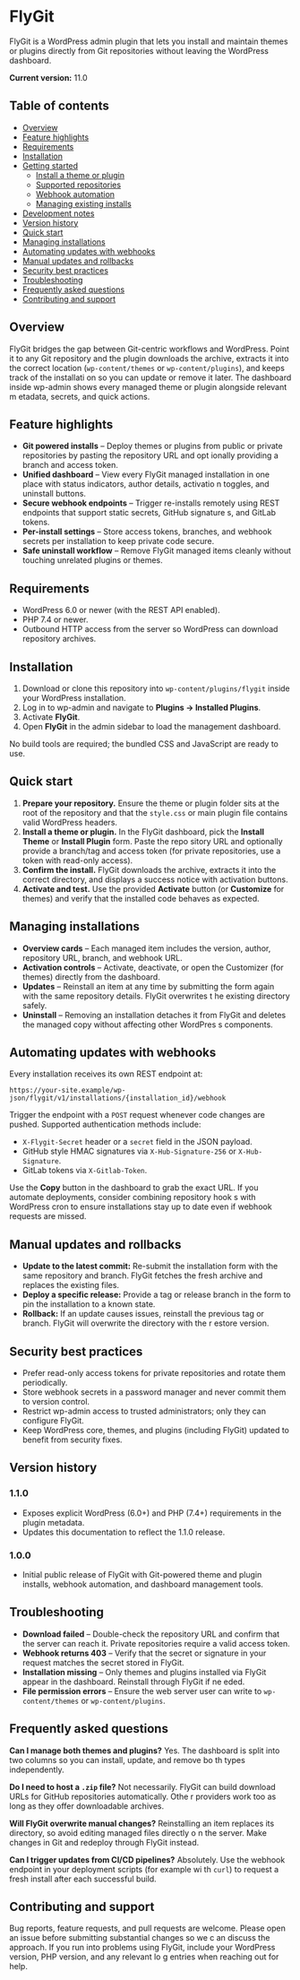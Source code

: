 # FlyGit

FlyGit is a WordPress admin plugin that lets you install and maintain themes or plugins directly from Git repositories without leaving the WordPress dashboard.

**Current version:** 11.0

## Table of contents

- [Overview](#overview)
- [Feature highlights](#feature-highlights)
- [Requirements](#requirements)
- [Installation](#installation)
- [Getting started](#getting-started)
  - [Install a theme or plugin](#install-a-theme-or-plugin)
  - [Supported repositories](#supported-repositories)
  - [Webhook automation](#webhook-automation)
  - [Managing existing installs](#managing-existing-installs)
- [Development notes](#development-notes)
- [Version history](#version-history)
- [Quick start](#quick-start)
- [Managing installations](#managing-installations)
- [Automating updates with webhooks](#automating-updates-with-webhooks)
- [Manual updates and rollbacks](#manual-updates-and-rollbacks)
- [Security best practices](#security-best-practices)
- [Troubleshooting](#troubleshooting)
- [Frequently asked questions](#frequently-asked-questions)
- [Contributing and support](#contributing-and-support)

## Overview

FlyGit bridges the gap between Git-centric workflows and WordPress. Point it to any Git repository and the plugin downloads the
archive, extracts it into the correct location (`wp-content/themes` or `wp-content/plugins`), and keeps track of the installati
on so you can update or remove it later. The dashboard inside wp-admin shows every managed theme or plugin alongside relevant m
etadata, secrets, and quick actions.

## Feature highlights

- **Git powered installs** – Deploy themes or plugins from public or private repositories by pasting the repository URL and opt
ionally providing a branch and access token.
- **Unified dashboard** – View every FlyGit managed installation in one place with status indicators, author details, activatio
n toggles, and uninstall buttons.
- **Secure webhook endpoints** – Trigger re-installs remotely using REST endpoints that support static secrets, GitHub signature
s, and GitLab tokens.
- **Per-install settings** – Store access tokens, branches, and webhook secrets per installation to keep private code secure.
- **Safe uninstall workflow** – Remove FlyGit managed items cleanly without touching unrelated plugins or themes.

## Requirements

- WordPress 6.0 or newer (with the REST API enabled).
- PHP 7.4 or newer.
- Outbound HTTP access from the server so WordPress can download repository archives.

## Installation

1. Download or clone this repository into `wp-content/plugins/flygit` inside your WordPress installation.
2. Log in to wp-admin and navigate to **Plugins → Installed Plugins**.
3. Activate **FlyGit**.
4. Open **FlyGit** in the admin sidebar to load the management dashboard.

No build tools are required; the bundled CSS and JavaScript are ready to use.

## Quick start

1. **Prepare your repository.** Ensure the theme or plugin folder sits at the root of the repository and that the `style.css` or
 main plugin file contains valid WordPress headers.
2. **Install a theme or plugin.** In the FlyGit dashboard, pick the **Install Theme** or **Install Plugin** form. Paste the repo
sitory URL and optionally provide a branch/tag and access token (for private repositories, use a token with read-only access).
3. **Confirm the install.** FlyGit downloads the archive, extracts it into the correct directory, and displays a success notice 
with activation buttons.
4. **Activate and test.** Use the provided **Activate** button (or **Customize** for themes) and verify that the installed code 
behaves as expected.

## Managing installations

- **Overview cards** – Each managed item includes the version, author, repository URL, branch, and webhook URL.
- **Activation controls** – Activate, deactivate, or open the Customizer (for themes) directly from the dashboard.
- **Updates** – Reinstall an item at any time by submitting the form again with the same repository details. FlyGit overwrites t
he existing directory safely.
- **Uninstall** – Removing an installation detaches it from FlyGit and deletes the managed copy without affecting other WordPres
s components.

## Automating updates with webhooks

Every installation receives its own REST endpoint at:

```
https://your-site.example/wp-json/flygit/v1/installations/{installation_id}/webhook
```

Trigger the endpoint with a `POST` request whenever code changes are pushed. Supported authentication methods include:

- `X-Flygit-Secret` header or a `secret` field in the JSON payload.
- GitHub style HMAC signatures via `X-Hub-Signature-256` or `X-Hub-Signature`.
- GitLab tokens via `X-Gitlab-Token`.

Use the **Copy** button in the dashboard to grab the exact URL. If you automate deployments, consider combining repository hook
s with WordPress cron to ensure installations stay up to date even if webhook requests are missed.

## Manual updates and rollbacks

- **Update to the latest commit:** Re-submit the installation form with the same repository and branch. FlyGit fetches the fresh
 archive and replaces the existing files.
- **Deploy a specific release:** Provide a tag or release branch in the form to pin the installation to a known state.
- **Rollback:** If an update causes issues, reinstall the previous tag or branch. FlyGit will overwrite the directory with the r
estore version.

## Security best practices

- Prefer read-only access tokens for private repositories and rotate them periodically.
- Store webhook secrets in a password manager and never commit them to version control.
- Restrict wp-admin access to trusted administrators; only they can configure FlyGit.
- Keep WordPress core, themes, and plugins (including FlyGit) updated to benefit from security fixes.

## Version history

### 1.1.0

- Exposes explicit WordPress (6.0+) and PHP (7.4+) requirements in the plugin metadata.
- Updates this documentation to reflect the 1.1.0 release.

### 1.0.0

- Initial public release of FlyGit with Git-powered theme and plugin installs, webhook automation, and dashboard management tools.

## Troubleshooting

- **Download failed** – Double-check the repository URL and confirm that the server can reach it. Private repositories require a
 valid access token.
- **Webhook returns 403** – Verify that the secret or signature in your request matches the secret stored in FlyGit.
- **Installation missing** – Only themes and plugins installed via FlyGit appear in the dashboard. Reinstall through FlyGit if ne
eded.
- **File permission errors** – Ensure the web server user can write to `wp-content/themes` or `wp-content/plugins`.

## Frequently asked questions

**Can I manage both themes and plugins?** Yes. The dashboard is split into two columns so you can install, update, and remove bo
th types independently.

**Do I need to host a `.zip` file?** Not necessarily. FlyGit can build download URLs for GitHub repositories automatically. Othe
r providers work too as long as they offer downloadable archives.

**Will FlyGit overwrite manual changes?** Reinstalling an item replaces its directory, so avoid editing managed files directly o
n the server. Make changes in Git and redeploy through FlyGit instead.

**Can I trigger updates from CI/CD pipelines?** Absolutely. Use the webhook endpoint in your deployment scripts (for example wi
th `curl`) to request a fresh install after each successful build.

## Contributing and support

Bug reports, feature requests, and pull requests are welcome. Please open an issue before submitting substantial changes so we c
an discuss the approach. If you run into problems using FlyGit, include your WordPress version, PHP version, and any relevant lo
g entries when reaching out for help.
